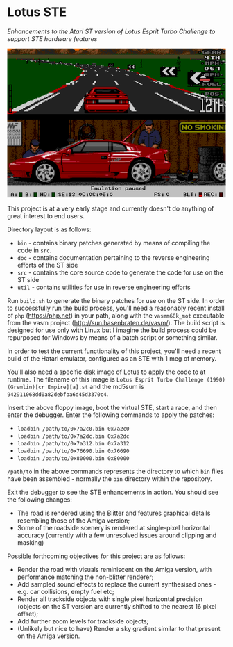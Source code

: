 # Lotus STE

_Enhancements to the Atari ST version of Lotus Esprit Turbo Challenge to support STE hardware features_

![Screenshot of current progress](https://github.com/jonathanopalise/lotus-ste/blob/master/screenshot.png)

This project is at a very early stage and currently doesn't do anything of great interest to end users.

Directory layout is as follows:

* `bin` - contains binary patches generated by means of compiling the code in `src`.
* `doc` - contains documentation pertaining to the reverse engineering efforts of the ST side
* `src` - contains the core source code to generate the code for use on the ST side
* `util` - contains utilities for use in reverse engineering efforts

Run `build.sh` to generate the binary patches for use on the ST side. In order to successfully run the build process, you'll need a reasonably recent install of `php` (https://php.net) in your path, along with the `vasmm68k_mot` executable from the vasm project (http://sun.hasenbraten.de/vasm/). The build script is designed for use only with Linux but I imagine the build process could be repurposed for Windows by means of a batch script or something similar.

In order to test the current functionality of this project, you'll need a recent build of the Hatari emulator, configured as an STE with 1 meg of memory.

You'll also need a specific disk image of Lotus to apply the code to at runtime. The filename of this image is `Lotus Esprit Turbo Challenge (1990)(Gremlin)[cr Empire][a].st` and the md5sum is `942911068dd0a82debfba6d45d3370c4`.

Insert the above floppy image, boot the virtual STE, start a race, and then enter the debugger. Enter the following commands to apply the patches:

* `loadbin /path/to/0x7a2c0.bin 0x7a2c0`
* `loadbin /path/to/0x7a2dc.bin 0x7a2dc`
* `loadbin /path/to/0x7a312.bin 0x7a312`
* `loadbin /path/to/0x76690.bin 0x76690`
* `loadbin /path/to/0x80000.bin 0x80000`

`/path/to` in the above commands represents the directory to which `bin` files have been assembled - normally the `bin` directory within the repository.

Exit the debugger to see the STE enhancements in action. You should see the following changes:

* The road is rendered using the Blitter and features graphical details resembling those of the Amiga version;
* Some of the roadside scenery is rendered at single-pixel horizontal accuracy (currently with a few unresolved issues around clipping and masking)

Possible forthcoming objectives for this project are as follows:

* Render the road with visuals reminiscent on the Amiga version, with performance matching the non-blitter renderer;
* Add sampled sound effects to replace the current synthesised ones - e.g. car collisions, empty fuel etc;
* Render all trackside objects with single pixel horizontal precision (objects on the ST version are currently shifted to the nearest 16 pixel offset);
* Add further zoom levels for trackside objects;
* (Unlikely but nice to have) Render a sky gradient similar to that present on the Amiga version. 
